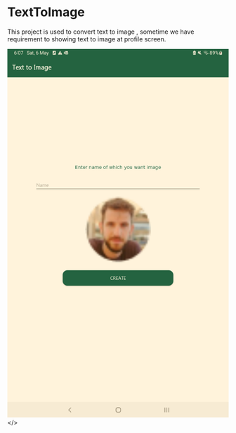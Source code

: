 # TextToImage
This project is used to convert text to image , sometime we have requirement to showing text to image at profile screen.

<img src="Screenshot_20230506_180757.png" width=600 hight=1250></>
